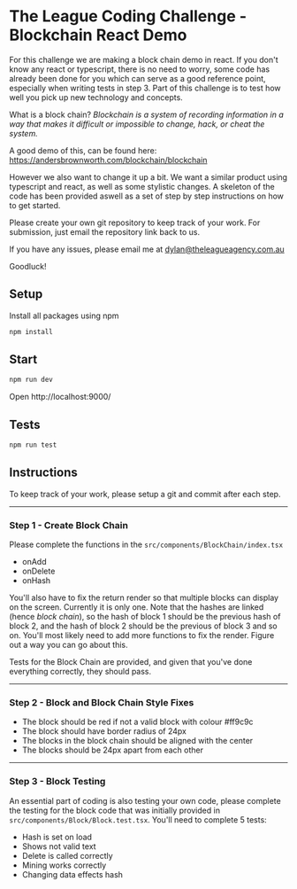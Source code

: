 # The League Coding Challenge - Blockchain React Demo
For this challenge we are making a block chain demo in react. If you don't know any react or typescript, there is no need to worry, some code has already been done for you which can serve as a good reference point, especially when writing tests in step 3. Part of this challenge is to test how well you pick up new technology and concepts.

What is a block chain? *Blockchain is a system of recording information in a way that makes it difficult or impossible to change, hack, or cheat the system.*

A good demo of this, can be found here: https://andersbrownworth.com/blockchain/blockchain

However we also want to change it up a bit. We want a similar product using typescript and react, as well as some stylistic changes. A skeleton of the code has been provided aswell as a set of step by step instructions on how to get started.

Please create your own git repository to keep track of your work.
For submission, just email the repository link back to us.

If you have any issues, please email me at dylan@theleagueagency.com.au

Goodluck!

## Setup
Install all packages using npm
```bash
npm install
```

## Start
```bash
npm run dev
```
Open http://localhost:9000/

## Tests
```bash
npm run test
```
## Instructions
To keep track of your work, please setup a git and commit after each step.

---
### Step 1 - Create Block Chain
Please complete the functions in the `src/components/BlockChain/index.tsx`
- onAdd
- onDelete
- onHash

You'll also have to fix the return render so that multiple blocks can display on the screen. Currently it is only one. Note that the hashes are linked (hence *block chain*), so the hash of block 1 should be the previous hash of block 2, and the hash of block 2 should be the previous of block 3 and so on. You'll most likely need to add more functions to fix the render. Figure out a way you can go about this.

Tests for the Block Chain are provided, and given that you've done everything correctly, they should pass.

---
### Step 2 - Block and Block Chain Style Fixes
- The block should be red if not a valid block with colour #ff9c9c
- The block should have border radius of 24px
- The blocks in the block chain should be aligned with the center
- The blocks should be 24px apart from each other

---
### Step 3 - Block Testing
An essential part of coding is also testing your own code, please complete the testing for the block code that was initially provided in `src/components/Block/Block.test.tsx`. You'll need to complete 5 tests:
- Hash is set on load
- Shows not valid text
- Delete is called correctly
- Mining works correctly
- Changing data effects hash
